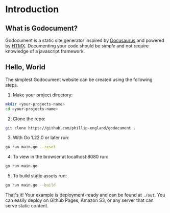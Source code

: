 # Introduction

## What is Godocument?
Godocument is a static site generator inspired by [Docusaurus](https://docusaurus.io/) and powered by [HTMX](https://htmx.org). Documenting your code should be *simple* and not require knowledge of a javascript framework.

## Hello, World
The simplest Godocument website can be created using the following steps.

1. Make your project directory:

```bash
mkdir <your-projects-name>
cd <your-projects-name>
```

2. Clone the repo:

```bash
git clone https://github.com/phillip-england/godocument .
```

3. With Go 1.22.0 or later run:

```bash
go run main.go --reset
```

4. To view in the browser at localhost:8080 run:

```bash
go run main.go
```

5. To build static assets run:

```bash
go run main.go --build
```

That's it! Your example is deployment-ready and can be found at `./out`. You can easily deploy on Github Pages, Amazon S3, or any server that can serve static content.